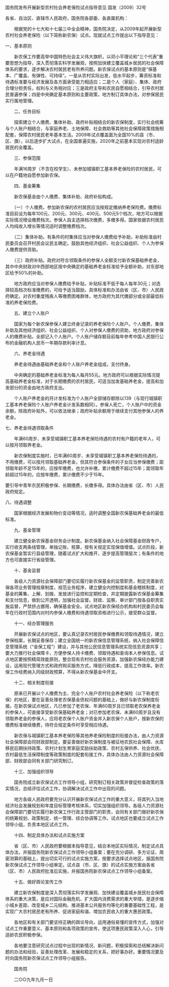 国务院发布开展新型农村社会养老保险试点指导意见
国发〔2009〕32号
 

各省、自治区、直辖市人民政府，国务院各部委、各直属机构：

　　根据党的十七大和十七届三中全会精神，国务院决定，从2009年起开展新型农村社会养老保险（以下简称新农保）试点。现就试点工作提出以下指导意见：

一、基本原则

　　新农保工作要高举中国特色社会主义伟大旗帜，以邓小平理论和“三个代表”重要思想为指导，深入贯彻落实科学发展观，按照加快建立覆盖城乡居民的社会保障体系的要求，逐步解决农村居民老有所养问题。新农保试点的基本原则是“保基本、广覆盖、有弹性、可持续”。一是从农村实际出发，低水平起步，筹资标准和待遇标准要与经济发展及各方面承受能力相适应；二是个人（家庭）、集体、政府合理分担责任，权利与义务相对应；三是政府主导和农民自愿相结合，引导农村居民普遍参保；四是中央确定基本原则和主要政策，地方制订具体办法，对参保居民实行属地管理。

　　二、任务目标

　　探索建立个人缴费、集体补助、政府补贴相结合的新农保制度，实行社会统筹与个人账户相结合，与家庭养老、土地保障、社会救助等其他社会保障政策措施相配套，保障农村居民老年基本生活。2009年试点覆盖面为全国10%的县（市、区、旗），以后逐步扩大试点，在全国普遍实施，2020年之前基本实现对农村适龄居民的全覆盖。

　　三、参保范围

　　年满16周岁（不含在校学生）、未参加城镇职工基本养老保险的农村居民，可以在户籍地自愿参加新农保。

　　四、基金筹集

　　新农保基金由个人缴费、集体补助、政府补贴构成。

　　（一）个人缴费。参加新农保的农村居民应当按规定缴纳养老保险费。缴费标准目前设为每年100元、200元、300元、400元、500元5个档次，地方可以根据实际情况增设缴费档次。参保人自主选择档次缴费，多缴多得。国家依据农村居民人均纯收入增长等情况适时调整缴费档次。

　　（二）集体补助。有条件的村集体应当对参保人缴费给予补助，补助标准由村民委员会召开村民会议民主确定。鼓励其他经济组织、社会公益组织、个人为参保人缴费提供资助。

　　（三）政府补贴。政府对符合领取条件的参保人全额支付新农保基础养老金，其中中央财政对中西部地区按中央确定的基础养老金标准给予全额补助，对东部地区给予50%的补助。

　　地方政府应当对参保人缴费给予补贴，补贴标准不低于每人每年30元；对选择较高档次标准缴费的，可给予适当鼓励，具体标准和办法由省（区、市）人民政府确定。对农村重度残疾人等缴费困难群体，地方政府为其代缴部分或全部最低标准的养老保险费。

　　五、建立个人账户

　　国家为每个新农保参保人建立终身记录的养老保险个人账户。个人缴费，集体补助及其他经济组织、社会公益组织、个人对参保人缴费的资助，地方政府对参保人的缴费补贴，全部记入个人账户。个人账户储存额目前每年参考中国人民银行公布的金融机构人民币一年期存款利率计息。

　　六、养老金待遇

　　养老金待遇由基础养老金和个人账户养老金组成，支付终身。

　　中央确定的基础养老金标准为每人每月55元。地方政府可以根据实际情况提高基础养老金标准，对于长期缴费的农村居民，可适当加发基础养老金，提高和加发部分的资金由地方政府支出。

　　个人账户养老金的月计发标准为个人账户全部储存额除以139（与现行城镇职工基本养老保险个人账户养老金计发系数相同）。参保人死亡，个人账户中的资金余额，除政府补贴外，可以依法继承；政府补贴余额用于继续支付其他参保人的养老金。

七、养老金待遇领取条件

　　年满60周岁、未享受城镇职工基本养老保险待遇的农村有户籍的老年人，可以按月领取养老金。

　　新农保制度实施时，已年满60周岁、未享受城镇职工基本养老保险待遇的，不用缴费，可以按月领取基础养老金，但其符合参保条件的子女应当参保缴费；距领取年龄不足15年的，应按年缴费，也允许补缴，累计缴费不超过15年；距领取年龄超过15年的，应按年缴费，累计缴费不少于15年。

要引导中青年农民积极参保、长期缴费，长缴多得。具体办法由省（区、市）人民政府规定。

 八、待遇调整

　　国家根据经济发展和物价变动等情况，适时调整全国新农保基础养老金的最低标准。

　　九、基金管理

　　建立健全新农保基金财务会计制度。新农保基金纳入社会保障基金财政专户，实行收支两条线管理，单独记账、核算，按有关规定实现保值增值。试点阶段，新农保基金暂实行县级管理，随着试点扩大和推开，逐步提高管理层次；有条件的地方也可直接实行省级管理。

　　十、基金监督

　　各级人力资源社会保障部门要切实履行新农保基金的监管职责，制定完善新农保各项业务管理规章制度，规范业务程序，建立健全内控制度和基金稽核制度，对基金的筹集、上解、划拨、发放进行监控和定期检查，并定期披露新农保基金筹集和支付信息，做到公开透明，加强社会监督。财政、监察、审计部门按各自职责实施监督，严禁挤占挪用，确保基金安全。试点地区新农保经办机构和村民委员会每年在行政村范围内对村内参保人缴费和待遇领取资格进行公示，接受群众监督。

　　十一、经办管理服务

　　开展新农保试点的地区，要认真记录农村居民参保缴费和领取待遇情况，建立参保档案，长期妥善保存；建立全国统一的新农保信息管理系统，纳入社会保障信息管理系统（“金保工程”）建设，并与其他公民信息管理系统实现信息资源共享；要大力推行社会保障卡，方便参保人持卡缴费、领取待遇和查询本人参保信息。试点地区要按照精简效能原则，整合现有农村社会服务资源，加强新农保经办能力建设，运用现代管理方式和政府购买服务方式，降低行政成本，提高工作效率。新农保工作经费纳入同级财政预算，不得从新农保基金中开支。

　　十二、相关制度衔接

　　原来已开展以个人缴费为主、完全个人账户农村社会养老保险（以下称老农保）的地区，要在妥善处理老农保基金债权问题的基础上，做好与新农保制度衔接。在新农保试点地区，凡已参加了老农保、年满60周岁且已领取老农保养老金的参保人，可直接享受新农保基础养老金；对已参加老农保、未满60周岁且没有领取养老金的参保人，应将老农保个人账户资金并入新农保个人账户，按新农保的缴费标准继续缴费，待符合规定条件时享受相应待遇。

　　新农保与城镇职工基本养老保险等其他养老保险制度的衔接办法，由人力资源社会保障部会同财政部制定。要妥善做好新农保制度与被征地农民社会保障、水库移民后期扶持政策、农村计划生育家庭奖励扶助政策、农村五保供养、社会优抚、农村最低生活保障制度等政策制度的配套衔接工作，具体办法由人力资源社会保障部、财政部会同有关部门研究制订。

　　十三、加强组织领导

　　国务院成立新农保试点工作领导小组，研究制订相关政策并督促检查政策的落实情况，总结评估试点工作，协调解决试点工作中出现的问题。

　　地方各级人民政府要充分认识开展新农保试点工作的重大意义，将其列入当地经济社会发展规划和年度目标管理考核体系，切实加强组织领导。各级人力资源社会保障部门要切实履行新农保工作行政主管部门的职责，会同有关部门做好新农保的统筹规划、政策制定、统一管理、综合协调等工作。试点地区也要成立试点工作领导小组，负责本地区试点工作。

　　十四、制定具体办法和试点实施方案

　　省（区、市）人民政府要根据本指导意见，结合本地区实际情况，制定试点具体办法，并报国务院新农保试点工作领导小组备案；要在充分调研、多方论证、周密测算的基础上，提出切实可行的试点实施方案，按要求选择试点地区，报国务院新农保试点工作领导小组审定。试点县（市、区、旗）的试点实施方案由各省（区、市）人民政府批准后实施，并报国务院新农保试点工作领导小组备案。

　　十五、做好舆论宣传工作

　　建立新农保制度是深入贯彻落实科学发展观、加快建设覆盖城乡居民社会保障体系的重大决策，是应对国际金融危机、扩大国内消费需求的重大举措，是逐步缩小城乡差距、改变城乡二元结构、推进基本公共服务均等化的重要基础性工程，是实现广大农村居民老有所养、促进家庭和谐、增加农民收入的重大惠民政策。

　　各地区和有关部门要坚持正确的舆论导向，运用通俗易懂的宣传方式，加强对试点工作重要意义、基本原则和各项政策的宣传，使这项惠民政策深入人心，引导适龄农民积极参保。

　　各地要注意研究试点过程中出现的新情况、新问题，积极探索和总结解决新问题的办法和经验，妥善处理改革、发展和稳定的关系，把好事办好。重要情况要及时向国务院新农保试点工作领导小组报告。

　　国务院

　　二○○九年九月一日
